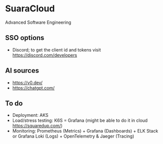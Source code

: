 # SuaraCloud

Advanced Software Engineering

## SSO options

-   Discord; to get the client id and tokens visit https://discord.com/developers

## AI sources

-   https://v0.dev/
-   https://chatgpt.com/

## To do

-   Deployment: AKS
-   Load/stress testing: K6S = Grafana (might be able to do it in cloud https://squaredup.com/)
-   Monitoring: Prometheus (Metrics) + Grafana (Dashboards) + ELK Stack or Grafana Loki (Logs) + OpenTelemetry & Jaeger (Tracing)
